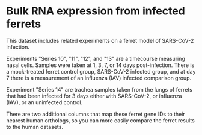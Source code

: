 # Bulk RNA expression from infected ferrets

This dataset includes related experiments on a ferret model of SARS-CoV-2 infection.

Experiments "Series 10", "11", "12", and "13" are a timecourse measuring nasal cells. Samples
were taken at 1, 3, 7, or 14 days post-infection. There is a mock-treated ferret control group, 
SARS-CoV-2 infected group, and at day 7 there is a measurement of an influenza (IAV) infected 
comparison group.

Experiment "Series 14" are trachea samples taken from the lungs of ferrets that had been infected
for 3 days either with SARS-CoV-2, or influenza (IAV), or an uninfected control.

There are two additional columns that map these ferret gene IDs to their nearest human orthologs,
so you can more easily compare the ferret results to the human datasets.